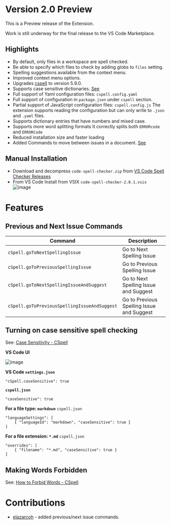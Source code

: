 # Version 2.0 Preview

This is a Preview release of the Extension.

Work is still underway for the final release to the VS Code Marketplace.

## Highlights

-   By default, only files in a workspace are spell checked.
-   Be able to specify which files to check by adding globs to `files` setting.
-   Spelling suggestions available from the context menu.
-   Improved context menu options.
-   Upgrades [cspell](https://www.npmjs.com/package/cspell) to version 5.9.0.
-   Supports case sensitive dictionaries. [See](#Turning-on-case-sensitive-spell-checking)
-   Full support of Yaml configuration files: `cspell.config.yaml`
-   Full support of configuration in `package.json` under `cspell` section.
-   Partial support of JavaScript configuration files: `cspell.config.js`
    The extension supports reading the configuration but can only write to `.json` and `.yaml` files.
-   Supports dictionary entries that have numbers and mixed case.
-   Supports more word splitting formats
    It correctly splits both `ERRORcode` and `ERRORCode`
-   Reduced installation size and faster loading
-   Added Commands to move between issues in a document. [See](#Previous-and-Next-Issue-Commands)

## Manual Installation

-   Download and decompress `code-spell-checker.zip` from [VS Code Spell Checker Releases](https://github.com/streetsidesoftware/vscode-spell-checker/releases)
-   From VS Code Install from VSIX `code-spell-checker-2.0.1.vsix`
    ![image](https://user-images.githubusercontent.com/3740137/120071300-f0a27600-c08e-11eb-9828-155be0405510.png)

# Features

## Previous and Next Issue Commands

| Command                                      | Description                               |
| -------------------------------------------- | ----------------------------------------- |
| `cSpell.goToNextSpellingIssue`               | Go to Next Spelling Issue                 |
| `cSpell.goToPreviousSpellingIssue`           | Go to Previous Spelling Issue             |
| `cSpell.goToNextSpellingIssueAndSuggest`     | Go to Next Spelling Issue and Suggest     |
| `cSpell.goToPreviousSpellingIssueAndSuggest` | Go to Previous Spelling Issue and Suggest |

## Turning on case sensitive spell checking

See: [Case Sensitivity - CSpell](https://streetsidesoftware.github.io/cspell/docs/case-sensitive/)

**VS Code UI**

![image](https://user-images.githubusercontent.com/3740137/129460586-498f1bf4-3b53-43d6-b525-7ad283b8e8bf.png)

**VS Code `settings.json`**

```jsonc
"cSpell.caseSensitive": true
```

**`cspell.json`**

```jsonc
"caseSensitive": true
```

**For a file type: `markdown`**
`cspell.json`

```jsonc
"languageSettings": [
    { "languageId": "markdown", "caseSensitive": true }
]
```

**For a file extension: `*.md`**
`cspell.json`

```jsonc
"overrides": [
    { "filename": "*.md", "caseSensitive": true }
]
```

## Making Words Forbidden

See: [How to Forbid Words - CSpell](https://streetsidesoftware.github.io/cspell/docs/forbidden-words/)

# Contributions

-   [elazarcoh](https://github.com/elazarcoh) - added previous/next issue commands.

<!---
cspell:ignore elazarcoh
--->
